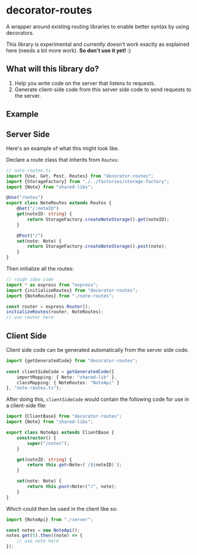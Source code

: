 decorator-routes
================

A wrapper around existing routing libraries to enable better syntax by using decorators.

This library is experimental and currently doesn't work exactly as explained here (needs a bit more work). **So don't use it yet!** :)

## What will this library do?

1. Help you write code on the server that listens to requests.
2. Generate client-side code from this server side code to send requests to the server.

## Example

## Server Side

Here's an example of what this might look like.

Declare a route class that inherits from `Routes`:

```typescript
// note-routes.ts
import {Use, Get, Post, Routes} from "decorator-routes";
import {StorageFactory} from "./../factories/storage-factory";
import {Note} from "shared-libs";

@Use("/notes")
export class NoteRoutes extends Routes {
    @Get("/:noteID")
    get(noteID: string) {
        return StorageFactory.createNoteStorage().get(noteID);
    }

    @Post("/")
    set(note: Note) {
        return StorageFactory.createNoteStorage().post(note);
    }
}
```

Then initialize all the routes:

```typescript
// rough idea code
import * as express from "express";
import {initializeRoutes} from "decorator-routes";
import {NoteRoutes} from "./note-routes";

const router = express.Router();
initializeRoutes(router, NoteRoutes);
// use router here
```

## Client Side

Client side code can be generated automatically from the server side code.

```typescript
import {getGeneratedCode} from "decorator-routes";
    
const clientSideCode = getGeneratedCode({
    importMapping: { Note: "shared-lib" },
    classMapping: { NoteRoutes: "NoteApi" }
}, "note-routes.ts");
```
    
After doing this, `clientSideCode` would contain the following code for use in a client-side file:

```typescript
import {ClientBase} from "decorator-routes";
import {Note} from "shared-libs";

export class NoteApi extends ClientBase {
    constructor() {
        super("/notes");
    }

    get(noteID: string) {
        return this.get<Note>(`/${noteID}`);
    }

    set(note: Note) {
        return this.post<Note>("/", note);
    }
}
```

Which could then be used in the client like so:

```typescript
import {NoteApi} from "./server";

const notes = new NoteApi();
notes.get(5).then((note) => {
    // use note here
});
```
